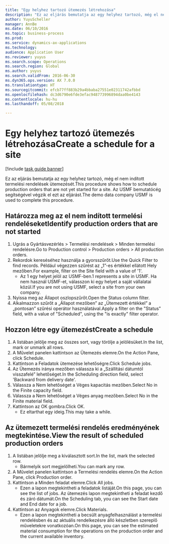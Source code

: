 ```yaml
--- 
title: "Egy helyhez tartozó ütemezés létrehozása"
description: "Ez az eljárás bemutatja az egy helyhez tartozó, még el nem indított termelési rendelések ütemezését."
author: YuyuScheller
manager: AnnBe
ms.date: 06/10/2016
ms.topic: business-process
ms.prod: 
ms.service: dynamics-ax-applications
ms.technology: 
audience: Application User
ms.reviewer: yuyus
ms.search.scope: Operations
ms.search.region: Global
ms.author: yuyus
ms.search.validFrom: 2016-06-30
ms.dyn365.ops.version: AX 7.0.0
ms.translationtype: HT
ms.sourcegitcommit: efcb77ff883b29a4bbaba27551e02311742afbbd
ms.openlocfilehash: dc3d6790e6fde3efac948773996894daa0be4143
ms.contentlocale: hu-hu
ms.lasthandoff: 05/08/2018

---
```

# <a name="create-a-schedule-for-a-site"></a><span data-ttu-id="937d5-103">Egy helyhez tartozó ütemezés létrehozása</span><span class="sxs-lookup"><span data-stu-id="937d5-103">Create a schedule for a site</span></span>

[!include [task guide banner](../../includes/task-guide-banner.md)]

<span data-ttu-id="937d5-104">Ez az eljárás bemutatja az egy helyhez tartozó, még el nem indított termelési rendelések ütemezését.</span><span class="sxs-lookup"><span data-stu-id="937d5-104">This procedure shows how to schedule production orders that are not yet started for a site.</span></span>  <span data-ttu-id="937d5-105">Az USMF bemutatócég segítségével végzik el ezt az eljárást.</span><span class="sxs-lookup"><span data-stu-id="937d5-105">The demo data company USMF is used to complete this procedure.</span></span>


## <a name="identify-production-orders-that-are-not-started"></a><span data-ttu-id="937d5-106">Határozza meg az el nem indított termelési rendeléseket</span><span class="sxs-lookup"><span data-stu-id="937d5-106">Identify production orders that are not started</span></span>
1. <span data-ttu-id="937d5-107">Ugrás a Gyártásvezérlés > Termelési rendelések > Minden termelési rendelésre.</span><span class="sxs-lookup"><span data-stu-id="937d5-107">Go to Production control > Production orders > All production orders.</span></span>
2. <span data-ttu-id="937d5-108">Rekordok kereséséhez használja a gyorsszűrőt.</span><span class="sxs-lookup"><span data-stu-id="937d5-108">Use the Quick Filter to find records.</span></span> <span data-ttu-id="937d5-109">Például végezzen szűrést az „1”-es értékkel ellátott Hely mezőben.</span><span class="sxs-lookup"><span data-stu-id="937d5-109">For example, filter on the Site field with a value of '1'.</span></span>
    * <span data-ttu-id="937d5-110">Az 1 egy helyet jelöl az USMF-ben.</span><span class="sxs-lookup"><span data-stu-id="937d5-110">1 represents a site in USMF.</span></span> <span data-ttu-id="937d5-111">Ha nem használ USMF-et, válasszon ki egy helyet a saját vállalatai közül.</span><span class="sxs-lookup"><span data-stu-id="937d5-111">If you are not using USMF, select a site from your own company.</span></span>  
3. <span data-ttu-id="937d5-112">Nyissa meg az Állapot oszlopszűrőt.</span><span class="sxs-lookup"><span data-stu-id="937d5-112">Open the Status column filter.</span></span>
4. <span data-ttu-id="937d5-113">Alkalmazzon szűrőt a „Állapot mezőben” az „Ütemezett értékkel” a „pontosan” szűrési operátor használatával.</span><span class="sxs-lookup"><span data-stu-id="937d5-113">Apply a filter on the "Status" field, with a value of "Scheduled", using the "is exactly" filter operator.</span></span>

## <a name="create-a-schedule"></a><span data-ttu-id="937d5-114">Hozzon létre egy ütemezést</span><span class="sxs-lookup"><span data-stu-id="937d5-114">Create a schedule</span></span>
1. <span data-ttu-id="937d5-115">A listában jelölje meg az összes sort, vagy törölje a jelölésüket.</span><span class="sxs-lookup"><span data-stu-id="937d5-115">In the list, mark or unmark all rows.</span></span>
2. <span data-ttu-id="937d5-116">A Művelet panelen kattintson az Ütemezés elemre.</span><span class="sxs-lookup"><span data-stu-id="937d5-116">On the Action Pane, click Schedule.</span></span>
3. <span data-ttu-id="937d5-117">Kattintson a Feladatok ütemezése lehetőségre.</span><span class="sxs-lookup"><span data-stu-id="937d5-117">Click Schedule jobs.</span></span>
4. <span data-ttu-id="937d5-118">Az Ütemezés iránya mezőben válassza ki a „Szállítási dátumtól visszafelé” lehetőséget.</span><span class="sxs-lookup"><span data-stu-id="937d5-118">In the Scheduling direction field, select 'Backward from delivery date'.</span></span>
5. <span data-ttu-id="937d5-119">Válassza a Nem lehetőséget a Véges kapacitás mezőben.</span><span class="sxs-lookup"><span data-stu-id="937d5-119">Select No in the Finite capacity field.</span></span>
6. <span data-ttu-id="937d5-120">Válassza a Nem lehetőséget a Véges anyag mezőben.</span><span class="sxs-lookup"><span data-stu-id="937d5-120">Select No in the Finite material field.</span></span>
7. <span data-ttu-id="937d5-121">Kattintson az OK gombra.</span><span class="sxs-lookup"><span data-stu-id="937d5-121">Click OK.</span></span>
    * <span data-ttu-id="937d5-122">Ez eltarthat egy ideig.</span><span class="sxs-lookup"><span data-stu-id="937d5-122">This may take a while.</span></span>  

## <a name="view-the-result-of-scheduled-production-orders"></a><span data-ttu-id="937d5-123">Az ütemezett termelési rendelés eredményének megtekintése.</span><span class="sxs-lookup"><span data-stu-id="937d5-123">View the result of scheduled production orders</span></span>
1. <span data-ttu-id="937d5-124">A listában jelölje meg a kiválasztott sort.</span><span class="sxs-lookup"><span data-stu-id="937d5-124">In the list, mark the selected row.</span></span>
    * <span data-ttu-id="937d5-125">Bármelyik sort megjelölheti.</span><span class="sxs-lookup"><span data-stu-id="937d5-125">You can mark any row.</span></span>  
2. <span data-ttu-id="937d5-126">A Művelet panelen kattintson a Termelési rendelés elemre.</span><span class="sxs-lookup"><span data-stu-id="937d5-126">On the Action Pane, click Production order.</span></span>
3. <span data-ttu-id="937d5-127">Kattintson a Minden feladat elemre.</span><span class="sxs-lookup"><span data-stu-id="937d5-127">Click All jobs.</span></span>
    * <span data-ttu-id="937d5-128">Ezen a lapon megtekintheti a feladatok listáját.</span><span class="sxs-lookup"><span data-stu-id="937d5-128">On this page, you can see the list of jobs.</span></span> <span data-ttu-id="937d5-129">Az ütemezés lapon megtekintheti a feladat kezdő és záró dátumát.</span><span class="sxs-lookup"><span data-stu-id="937d5-129">On the Scheduling tab, you can see the Start date and End date for a job.</span></span>  
4. <span data-ttu-id="937d5-130">Kattintson az Anyagok elemre.</span><span class="sxs-lookup"><span data-stu-id="937d5-130">Click Materials.</span></span>
    * <span data-ttu-id="937d5-131">Ezen a lapon megtekintheti a becsült anyagfelhasználást a termelési rendelésben és az aktuális rendelkezésre álló készletben szereplő műveletekre vonatkozóan.</span><span class="sxs-lookup"><span data-stu-id="937d5-131">On this page, you can see the estimated material consumption for the operations on the production order and the current available inventory.</span></span>  


